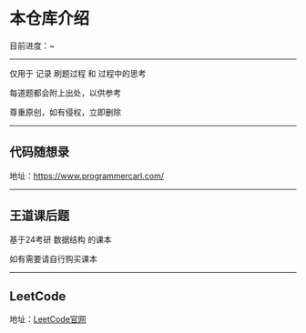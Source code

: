 # 本仓库介绍

目前进度：~

---

仅用于 记录 刷题过程 和 过程中的思考

每道题都会附上出处，以供参考

尊重原创，如有侵权，立即删除

---



## 代码随想录

地址：https://www.programmercarl.com/

---



## 王道课后题

基于24考研 数据结构 的课本

如有需要请自行购买课本

---



##  LeetCode

地址：[LeetCode官网](https://leetcode.cn/leetbook/)